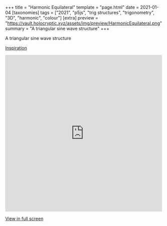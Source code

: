 +++
title = "Harmonic Equilateral"
template = "page.html"
date = 2021-01-04
[taxonomies]
tags = ["2021", "p5js", "trig structures", "trigonometry", "3D", "harmonic", "colour"]
[extra]
preview = "https://vault.holocryptic.xyz/assets/img/preview/HarmonicEquilateral.png"
summary = "A triangular sine wave structure"
+++

A triangular sine wave structure

<a target=_blank href="https://youtu.be/vmhRlDyPHMQ">Inspiration</a>

<embed
type="text/html"
src="https://vault.holocryptic.xyz/src/2021/HarmonicEquilateral"
width="500"
height="500"
/>

<a target=_blank href="https://vault.holocryptic.xyz/src/2021/HarmonicEquilateral">View in full screen</a>
